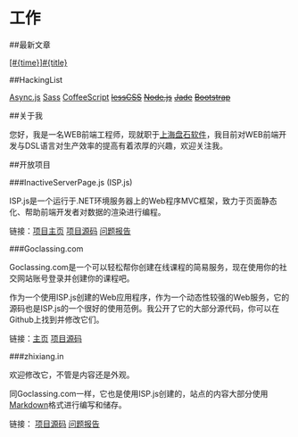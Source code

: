 工作
========================

##最新文章

[[#{time}]#{title}](#{href})

##HackingList

[Async.js](https://github.com/caolan/async/)
[Sass](http://sass-lang.com/)
[CoffeeScript](http://coffeescript.org/)
<del>[lessCSS](http://lesscss.org/)</del>
<del>[Node.js](http://nodejs.org/)</del>
<del>[Jade](http://jade-lang.com/)</del>
<del>[Bootstrap](http://twitter.github.com/bootstrap/)</del>

##关于我

您好，我是一名WEB前端工程师，现就职于[上海盘石软件](http://www.pansafe.com/)，我目前对WEB前端开发与DSL语言对生产效率的提高有着浓厚的兴趣，欢迎关注我。

##开放项目

###InactiveServerPage.js (ISP.js)

ISP.js是一个运行于.NET环境服务器上的Web程序MVC框架，致力于页面静态化、帮助前端开发者对数据的渲染进行编程。

链接：<a href="http://ispjs.org/" target="_blank">项目主页</a> <a href="https://github.com/layerssss/ispJs"
                        target="_blank">项目源码</a> <a href="https://github.com/layerssss/ispJs/issues" target="_blank">
                            问题报告</a>

###Goclassing.com

Goclassing.com是一个可以轻松帮你创建在线课程的简易服务，现在使用你的社交网站账号登录并创建你的课程吧。

作为一个使用ISP.js创建的Web应用程序，作为一个动态性较强的Web服务，它的源码也是ISP.js的一个很好的使用范例。我公开了它的大部分源代码，你可以在Github上找到并修改它们。</p>

链接：<a href="http://goclassing.com/" target="_blank">主页</a> <a href="https://github.com/layerssss/goclassing.com"
                        target="_blank">项目源码</a>

###zhixiang.in

欢迎修改它，不管是内容还是外观。

同Goclassing.com一样，它也是使用ISP.js创建的，站点的内容大部分使用<a title="Markdown的主页" href="http://daringfireball.net/projects/markdown/"
                        target="_blank">Markdown</a>格式进行编写和储存。</p>

链接： <a href="https://github.com/layerssss/zhixiang.in" target="_blank">项目源码</a>
                    <a href="https://github.com/layerssss/zhixiang.in/issues" target="_blank">问题报告</a>
